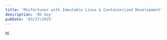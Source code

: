 ```yaml
---
title: 'Misfortunes with Immutable Linux & Containerized Development'
description: 'Oh boy'
pubDate: '03/27/2025'
---
```


hi
